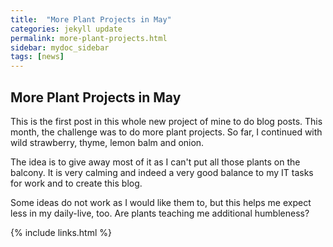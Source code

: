 ```yaml
---
title:  "More Plant Projects in May"
categories: jekyll update
permalink: more-plant-projects.html
sidebar: mydoc_sidebar
tags: [news]
---
```


## More Plant Projects in May

This is the first post in this whole new project of mine to do blog posts. This month, the challenge was to do more plant projects. So far, I continued with wild strawberry, thyme, lemon balm and onion.

The idea is to give away most of it as I can't put all those plants on the balcony. It is very calming and indeed a very good balance to my IT tasks for work and to create this blog.

Some ideas do not work as I would like them to, but this helps me expect less in my daily-live, too. Are plants teaching me additional humbleness?

{% include links.html %}
